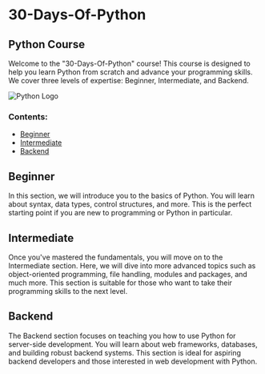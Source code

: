 # 30-Days-Of-Python

## Python Course

Welcome to the "30-Days-Of-Python" course! This course is designed to help you learn Python from scratch and advance your programming skills. We cover three levels of expertise: Beginner, Intermediate, and Backend.

![Python Logo](path/to/python_logo.png)

### Contents:

- [Beginner](#beginner)
- [Intermediate](#intermediate)
- [Backend](#backend)

## Beginner

In this section, we will introduce you to the basics of Python. You will learn about syntax, data types, control structures, and more. This is the perfect starting point if you are new to programming or Python in particular.


## Intermediate

Once you've mastered the fundamentals, you will move on to the Intermediate section. Here, we will dive into more advanced topics such as object-oriented programming, file handling, modules and packages, and much more. This section is suitable for those who want to take their programming skills to the next level.


## Backend

The Backend section focuses on teaching you how to use Python for server-side development. You will learn about web frameworks, databases, and building robust backend systems. This section is ideal for aspiring backend developers and those interested in web development with Python.



